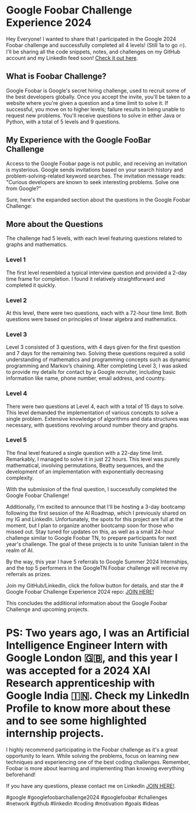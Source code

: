 # Google Foobar Challenge Experience 2024

Hey Everyone! I wanted to share that I participated in the Google 2024 Foobar challenge and successfully completed all 4 levels! (Still 1a to go 🔥). I'll be sharing all the code snippets, notes, and challenges on my GitHub account and my LinkedIn feed soon! [Check it out here](https://lnkd.in/dJnZ6NQ8).

## What is Foobar Challenge?

Google Foobar is Google's secret hiring challenge, used to recruit some of the best developers globally. Once you accept the invite, you'll be taken to a website where you're given a question and a time limit to solve it. If successful, you move on to higher levels; failure results in being unable to request new problems. You'll receive questions to solve in either Java or Python, with a total of 5 levels and 9 questions.

## My Experience with the Google FooBar Challenge

Access to the Google Foobar page is not public, and receiving an invitation is mysterious. Google sends invitations based on your search history and problem-solving-related keyword searches. The invitation message reads: "Curious developers are known to seek interesting problems. Solve one from Google?"

Sure, here's the expanded section about the questions in the Google Foobar Challenge:

## More about the Questions

The challenge had 5 levels, with each level featuring questions related to graphs and mathematics.

### Level 1
The first level resembled a typical interview question and provided a 2-day time frame for completion. I found it relatively straightforward and completed it quickly.

### Level 2
At this level, there were two questions, each with a 72-hour time limit. Both questions were based on principles of linear algebra and mathematics.

### Level 3
Level 3 consisted of 3 questions, with 4 days given for the first question and 7 days for the remaining two. Solving these questions required a solid understanding of mathematics and programming concepts such as dynamic programming and Markov’s chaining. After completing Level 3, I was asked to provide my details for contact by a Google recruiter, including basic information like name, phone number, email address, and country.

### Level 4
There were two questions at Level 4, each with a total of 15 days to solve. This level demanded the implementation of various concepts to solve a single problem. Extensive knowledge of algorithms and data structures was necessary, with questions revolving around number theory and graphs.

### Level 5
The final level featured a single question with a 22-day time limit. Remarkably, I managed to solve it in just 22 hours. This level was purely mathematical, involving permutations, Beatty sequences, and the development of an implementation with exponentially decreasing complexity.

With the submission of the final question, I successfully completed the Google Foobar Challenge!

Additionally, I'm excited to announce that I'll be hosting a 3-day bootcamp following the first session of the AI Roadmap, which I previously shared on my IG and LinkedIn. Unfortunately, the spots for this project are full at the moment, but I plan to organize another bootcamp soon for those who missed out. Stay tuned for updates on this, as well as a small 24-hour challenge similar to Google Foobar TN, to prepare participants for next year's challenge. The goal of these projects is to unite Tunisian talent in the realm of AI.

By the way, this year I have 5 referrals to Google Summer 2024 Internships, and the top 5 performers in the GoogleTN Foobar challenge will receive my referrals as prizes.

Join my GitHub/LinkedIn, click the follow button for details, and star the # Google Foobar Challenge Experience 2024 repo: [JOIN HERE!](https://www.linkedin.com/in/mannai-mortadha/)

This concludes the additional information about the Google Foobar Challenge and upcoming projects.

# PS: Two years ago, I was an Artificial Intelligence Engineer Intern with Google London 🇬🇧, and this year I was accepted for a 2024 XAI Research apprenticeship with Google India 🇮🇳. Check my LinkedIn Profile to know more about these and to see some highlighted internship projects.

I highly recommend participating in the Foobar challenge as it's a great opportunity to learn. While solving the problems, focus on learning new techniques and experiencing one of the best coding challenges. Remember, Foobar is more about learning and implementing than knowing everything beforehand!

If you have any questions, please contact me on LinkedIn [JOIN HERE!](https://www.linkedin.com/in/mannai-mortadha/).

#google #googlefoobarchallenge2024 #googlefoobar #challenges #network #github #linkedin #coding #motivation #goals #ideas

